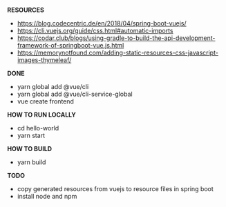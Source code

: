 **RESOURCES**
* https://blog.codecentric.de/en/2018/04/spring-boot-vuejs/
* https://cli.vuejs.org/guide/css.html#automatic-imports
* https://codar.club/blogs/using-gradle-to-build-the-api-development-framework-of-springboot-vue.js.html
* https://memorynotfound.com/adding-static-resources-css-javascript-images-thymeleaf/

**DONE**
* yarn global add @vue/cli
* yarn global add @vue/cli-service-global
* vue create frontend

**HOW TO RUN LOCALLY**
* cd hello-world
* yarn start

**HOW TO BUILD**
* yarn build

**TODO**
* copy generated resources from vuejs to resource files in spring boot
* install node and npm